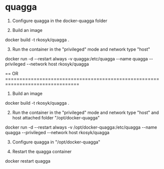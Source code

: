 # quagga


1) Configure quagga in the docker-quagga folder

2) Build an image

docker build -t rkosyk/quagga .

3) Run the container in the "privileged" mode and network type "host"

docker run -d --restart always -v quagga:/etc/quagga --name quagga --privileged --network host rkosyk/quagga

== OR ================================================================================

1) Build an image

docker build -t rkosyk/quagga .

2) Run the container in the "privileged" mode and network type "host" and host attached folder "/opt/docker-quagga"

docker run -d --restart always -v /opt/docker-quagga:/etc/quagga --name quagga --privileged --network host rkosyk/quagga

3) Configure quagga in "/opt/docker-quagga"

4) Restart the quagga container

docker restart quagga
